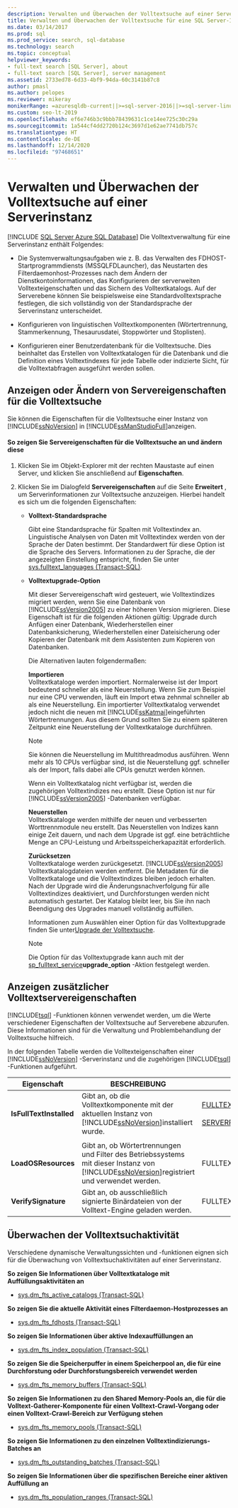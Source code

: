 ```yaml
---
description: Verwalten und Überwachen der Volltextsuche auf einer Serverinstanz
title: Verwalten und Überwachen der Volltextsuche für eine SQL Server-Instanz
ms.date: 03/14/2017
ms.prod: sql
ms.prod_service: search, sql-database
ms.technology: search
ms.topic: conceptual
helpviewer_keywords:
- full-text search [SQL Server], about
- full-text search [SQL Server], server management
ms.assetid: 2733ed78-6d33-4bf9-94da-60c3141b87c8
author: pmasl
ms.author: pelopes
ms.reviewer: mikeray
monikerRange: =azuresqldb-current||>=sql-server-2016||>=sql-server-linux-2017||=azuresqldb-mi-current
ms.custom: seo-lt-2019
ms.openlocfilehash: ef6e746b3c9bbb78439631c1ce14ee725c30c29a
ms.sourcegitcommit: 1a544cf4dd2720b124c3697d1e62ae7741db757c
ms.translationtype: HT
ms.contentlocale: de-DE
ms.lasthandoff: 12/14/2020
ms.locfileid: "97468651"
---
```

# <a name="manage-and-monitor-full-text-search-for-a-server-instance"></a>Verwalten und Überwachen der Volltextsuche auf einer Serverinstanz
[!INCLUDE [SQL Server Azure SQL Database](../../includes/applies-to-version/sql-asdb.md)]
  Die Volltextverwaltung für eine Serverinstanz enthält Folgendes:  
  
-   Die Systemverwaltungsaufgaben wie z. B. das Verwalten des FDHOST-Startprogrammdiensts (MSSQLFDLauncher), das Neustarten des Filterdaemonhost-Prozesses nach dem Ändern der Dienstkontoinformationen, das Konfigurieren der serverweiten Volltexteigenschaften und das Sichern des Volltextkatalogs. Auf der Serverebene können Sie beispielsweise eine Standardvolltextsprache festlegen, die sich vollständig von der Standardsprache der Serverinstanz unterscheidet.  
  
-   Konfigurieren von linguistischen Volltextkomponenten (Wörtertrennung, Stammerkennung, Thesaurusdatei, Stoppwörter und Stoplisten).  
  
-   Konfigurieren einer Benutzerdatenbank für die Volltextsuche. Dies beinhaltet das Erstellen von Volltextkatalogen für die Datenbank und die Definition eines Volltextindexes für jede Tabelle oder indizierte Sicht, für die Volltextabfragen ausgeführt werden sollen.  
  
##  <a name="viewing-or-changing-server-properties-for-full-text-search"></a><a name="props"></a> Anzeigen oder Ändern von Servereigenschaften für die Volltextsuche  
 Sie können die Eigenschaften für die Volltextsuche einer Instanz von [!INCLUDE[ssNoVersion](../../includes/ssnoversion-md.md)] in [!INCLUDE[ssManStudioFull](../../includes/ssmanstudiofull-md.md)]anzeigen.  
  
#### <a name="to-view-and-change-server-properties-for-full-text-search"></a>So zeigen Sie Servereigenschaften für die Volltextsuche an und ändern diese  
  
1.  Klicken Sie im Objekt-Explorer mit der rechten Maustaste auf einen Server, und klicken Sie anschließend auf **Eigenschaften**.  
  
2.  Klicken Sie im Dialogfeld **Servereigenschaften** auf die Seite **Erweitert** , um Serverinformationen zur Volltextsuche anzuzeigen. Hierbei handelt es sich um die folgenden Eigenschaften:  

    -   **Volltext-Standardsprache**  
  
         Gibt eine Standardsprache für Spalten mit Volltextindex an. Linguistische Analysen von Daten mit Volltextindex werden von der Sprache der Daten bestimmt. Der Standardwert für diese Option ist die Sprache des Servers. Informationen zu der Sprache, die der angezeigten Einstellung entspricht, finden Sie unter [sys.fulltext_languages &#40;Transact-SQL&#41;](../../relational-databases/system-catalog-views/sys-fulltext-languages-transact-sql.md).  
  
    -   **Volltextupgrade-Option**  
  
         Mit dieser Servereigenschaft wird gesteuert, wie Volltextindizes migriert werden, wenn Sie eine Datenbank von [!INCLUDE[ssVersion2005](../../includes/ssversion2005-md.md)] zu einer höheren Version migrieren. Diese Eigenschaft ist für die folgenden Aktionen gültig: Upgrade durch Anfügen einer Datenbank, Wiederherstellen einer Datenbanksicherung, Wiederherstellen einer Dateisicherung oder Kopieren der Datenbank mit dem Assistenten zum Kopieren von Datenbanken.  
  
         Die Alternativen lauten folgendermaßen:  
  
         **Importieren**  
         Volltextkataloge werden importiert. Normalerweise ist der Import bedeutend schneller als eine Neuerstellung. Wenn Sie zum Beispiel nur eine CPU verwenden, läuft ein Import etwa zehnmal schneller ab als eine Neuerstellung. Ein importierter Volltextkatalog verwendet jedoch nicht die neuen mit [!INCLUDE[ssKatmai](../../includes/sskatmai-md.md)]eingeführten Wörtertrennungen. Aus diesem Grund sollten Sie zu einem späteren Zeitpunkt eine Neuerstellung der Volltextkataloge durchführen.  
  
        > [!NOTE]  
        >  Sie können die Neuerstellung im Multithreadmodus ausführen. Wenn mehr als 10 CPUs verfügbar sind, ist die Neuerstellung ggf. schneller als der Import, falls dabei alle CPUs genutzt werden können.  
  
         Wenn ein Volltextkatalog nicht verfügbar ist, werden die zugehörigen Volltextindizes neu erstellt. Diese Option ist nur für [!INCLUDE[ssVersion2005](../../includes/ssversion2005-md.md)] -Datenbanken verfügbar.  
  
         **Neuerstellen**  
         Volltextkataloge werden mithilfe der neuen und verbesserten Worttrennmodule neu erstellt. Das Neuerstellen von Indizes kann einige Zeit dauern, und nach dem Upgrade ist ggf. eine beträchtliche Menge an CPU-Leistung und Arbeitsspeicherkapazität erforderlich.  
  
         **Zurücksetzen**  
         Volltextkataloge werden zurückgesetzt. [!INCLUDE[ssVersion2005](../../includes/ssversion2005-md.md)] Volltextkatalogdateien werden entfernt. Die Metadaten für die Volltextkataloge und die Volltextindizes bleiben jedoch erhalten. Nach der Upgrade wird die Änderungsnachverfolgung für alle Volltextindizes deaktiviert, und Durchforstungen werden nicht automatisch gestartet. Der Katalog bleibt leer, bis Sie ihn nach Beendigung des Upgrades manuell vollständig auffüllen.  
  
         Informationen zum Auswählen einer Option für das Volltextupgrade finden Sie unter[Upgrade der Volltextsuche](../../relational-databases/search/upgrade-full-text-search.md).  
  
        > [!NOTE]  
        >  Die Option für das Volltextupgrade kann auch mit der [sp_fulltext_service](../../relational-databases/system-stored-procedures/sp-fulltext-service-transact-sql.md)**upgrade_option** -Aktion festgelegt werden.  
  
##  <a name="viewing-additional-full-text-server-properties"></a><a name="metadata"></a> Anzeigen zusätzlicher Volltextservereigenschaften  
 [!INCLUDE[tsql](../../includes/tsql-md.md)] -Funktionen können verwendet werden, um die Werte verschiedener Eigenschaften der Volltextsuche auf Serverebene abzurufen. Diese Informationen sind für die Verwaltung und Problembehandlung der Volltextsuche hilfreich.  
  
 In der folgenden Tabelle werden die Volltexteigenschaften einer [!INCLUDE[ssNoVersion](../../includes/ssnoversion-md.md)] -Serverinstanz und die zugehörigen [!INCLUDE[tsql](../../includes/tsql-md.md)] -Funktionen aufgeführt.  
  
|Eigenschaft|BESCHREIBUNG|Funktion|  
|--------------|-----------------|--------------|  
|**IsFullTextInstalled**|Gibt an, ob die Volltextkomponente mit der aktuellen Instanz von [!INCLUDE[ssNoVersion](../../includes/ssnoversion-md.md)]installiert wurde.|[FULLTEXTSERVICEPROPERTY](../../t-sql/functions/fulltextserviceproperty-transact-sql.md)<br /><br /> [SERVERPROPERTY](../../t-sql/functions/serverproperty-transact-sql.md)|  
||||  
|**LoadOSResources**|Gibt an, ob Wörtertrennungen und Filter des Betriebssystems mit dieser Instanz von [!INCLUDE[ssNoVersion](../../includes/ssnoversion-md.md)]registriert und verwendet werden.|FULLTEXTSERVICEPROPERTY|  
|**VerifySignature**|Gibt an, ob ausschließlich signierte Binärdateien von der Volltext-Engine geladen werden.|FULLTEXTSERVICEPROPERTY|  
  
##  <a name="monitoring-full-text-search-activity"></a><a name="monitor"></a> Überwachen der Volltextsuchaktivität  
 Verschiedene dynamische Verwaltungssichten und -funktionen eignen sich für die Überwachung von Volltextsuchaktivitäten auf einer Serverinstanz.  
  
 **So zeigen Sie Informationen über Volltextkataloge mit Auffüllungsaktivitäten an**  
  
-   [sys.dm_fts_active_catalogs &#40;Transact-SQL&#41;](../../relational-databases/system-dynamic-management-views/sys-dm-fts-active-catalogs-transact-sql.md)  
  
 **So zeigen Sie die aktuelle Aktivität eines Filterdaemon-Hostprozesses an**  
  
-   [sys.dm_fts_fdhosts &#40;Transact-SQL&#41;](../../relational-databases/system-dynamic-management-views/sys-dm-fts-fdhosts-transact-sql.md)  
  
 **So zeigen Sie Informationen über aktive Indexauffüllungen an**  
  
-   [sys.dm_fts_index_population &#40;Transact-SQL&#41;](../../relational-databases/system-dynamic-management-views/sys-dm-fts-index-population-transact-sql.md)  
  
 **So zeigen Sie die Speicherpuffer in einem Speicherpool an, die für eine Durchforstung oder Durchforstungsbereich verwendet werden**  
  
-   [sys.dm_fts_memory_buffers &#40;Transact-SQL&#41;](../../relational-databases/system-dynamic-management-views/sys-dm-fts-memory-buffers-transact-sql.md)  
  
 **So zeigen Sie Informationen zu den Shared Memory-Pools an, die für die Volltext-Gatherer-Komponente für einen Volltext-Crawl-Vorgang oder einen Volltext-Crawl-Bereich zur Verfügung stehen**  
  
-   [sys.dm_fts_memory_pools &#40;Transact-SQL&#41;](../../relational-databases/system-dynamic-management-views/sys-dm-fts-memory-pools-transact-sql.md)  
  
 **So zeigen Sie Informationen zu den einzelnen Volltextindizierungs-Batches an**  
  
-   [sys.dm_fts_outstanding_batches &#40;Transact-SQL&#41;](../../relational-databases/system-dynamic-management-views/sys-dm-fts-outstanding-batches-transact-sql.md)  
  
 **So zeigen Sie Informationen über die spezifischen Bereiche einer aktiven Auffüllung an**  
  
-   [sys.dm_fts_population_ranges &#40;Transact-SQL&#41;](../../relational-databases/system-dynamic-management-views/sys-dm-fts-population-ranges-transact-sql.md)  
  
  
